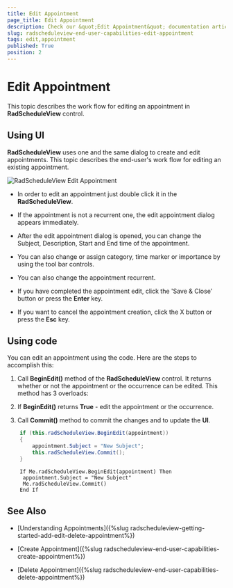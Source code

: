 ```yaml
---
title: Edit Appointment
page_title: Edit Appointment
description: Check our &quot;Edit Appointment&quot; documentation article for the RadScheduleView {{ site.framework_name }} control.
slug: radscheduleview-end-user-capabilities-edit-appointment
tags: edit,appointment
published: True
position: 2
---
```


# Edit Appointment

This topic describes the work flow for editing an appointment in __RadScheduleView__ control.

## Using UI

__RadScheduleView__ uses one and the same dialog to create and edit appointments. This topic describes the end-user's work flow for editing an existing appointment.

![RadScheduleView Edit Appointment](images/radscheduleview_end_user_capabilities_edit_appointment_01.png)

* In order to edit an appointment just double click it in the __RadScheduleView__.

* If the appointment is not a recurrent one, the edit appointment dialog appears immediately. 

* After the edit appointment dialog is opened, you can change the Subject, Description, Start and End time of the appointment.

* You can also change or assign category, time marker or importance by using the tool bar controls.

* You can also change the appointment recurrent.

* If you have completed the appointment edit, click the 'Save & Close' button or press the __Enter__ key.

* If you want to cancel the appointment creation, click the X button or press the __Esc__ key.

## Using code

You can edit an appointment using the code. Here are the steps to accomplish this:

1. Call __BeginEdit()__ method of the __RadScheduleView__ control. It returns whether or not  the appointment or the occurrence can be edited. This method has 3 overloads:
          

1. If __BeginEdit()__ returns __True__ - edit the appointment or the occurrence.
          

1. Call __Commit()__ method to commit the changes and to update the __UI__.
          



```C#
	if (this.radScheduleView.BeginEdit(appointment))
	{
	    appointment.Subject = "New Subject";
	    this.radScheduleView.Commit();
	}
```
```VB.NET
	If Me.radScheduleView.BeginEdit(appointment) Then
	 appointment.Subject = "New Subject"
	 Me.radScheduleView.Commit()
	End If
```

## See Also

 * [Understanding Appointments]({%slug radscheduleview-getting-started-add-edit-delete-appointment%})

 * [Create Appointment]({%slug radscheduleview-end-user-capabilities-create-appointment%})

 * [Delete Appointment]({%slug radscheduleview-end-user-capabilities-delete-appointment%})
